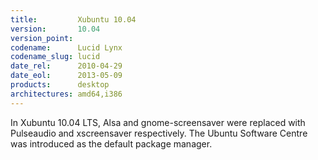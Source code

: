 ```yaml
---
title:         Xubuntu 10.04
version:       10.04
version_point:
codename:      Lucid Lynx
codename_slug: lucid
date_rel:      2010-04-29
date_eol:      2013-05-09
products:      desktop
architectures: amd64,i386
---
```


In Xubuntu 10.04 LTS, Alsa and gnome-screensaver were replaced with Pulseaudio and xscreensaver respectively. The Ubuntu Software Centre was introduced as the default package manager.
